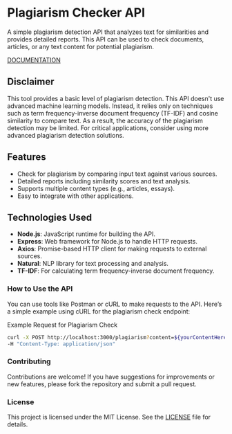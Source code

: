 # Plagiarism Checker API

A simple plagiarism detection API that analyzes text for similarities and provides detailed reports. This API can be used to check documents, articles, or any text content for potential plagiarism.

[DOCUMENTATION](documentation/README.md)

## Disclaimer

This tool provides a basic level of plagiarism detection. This API doesn't use advanced machine learning models. Instead, it relies only on techniques such as term frequency-inverse document frequency (TF-IDF) and cosine similarity to compare text. As a result, the accuracy of the plagiarism detection may be limited. For critical applications, consider using more advanced plagiarism detection solutions.

## Features

- Check for plagiarism by comparing input text against various sources.
- Detailed reports including similarity scores and text analysis.
- Supports multiple content types (e.g., articles, essays).
- Easy to integrate with other applications.

## Technologies Used

- **Node.js**: JavaScript runtime for building the API.
- **Express**: Web framework for Node.js to handle HTTP requests.
- **Axios**: Promise-based HTTP client for making requests to external sources.
- **Natural**: NLP library for text processing and analysis.
- **TF-IDF**: For calculating term frequency-inverse document frequency.

### How to Use the API
You can use tools like Postman or cURL to make requests to the API. Here’s a simple example using cURL for the plagiarism check endpoint:

Example Request for Plagiarism Check
```bash
curl -X POST http://localhost:3000/plagiarism?content=${yourContentHere}\
-H "Content-Type: application/json"
```

### Contributing
Contributions are welcome! If you have suggestions for improvements or new features, please fork the repository and submit a pull request.

### License
This project is licensed under the MIT License. See the [LICENSE](LICENSE) file for details.
